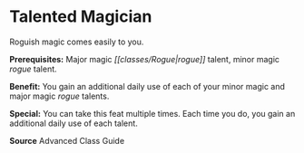 ﻿---
cssclass: [feats]

---
# Talented Magician

Roguish magic comes easily to you.

**Prerequisites:** Major magic _[[classes/Rogue|rogue]]_ talent, minor magic _rogue_ talent.

**Benefit:** You gain an additional daily use of each of your minor magic and major magic _rogue_ talents.

**Special:** You can take this feat multiple times. Each time you do, you gain an additional daily use of each talent.

**Source** Advanced Class Guide